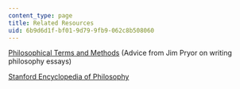 ```yaml
---
content_type: page
title: Related Resources
uid: 6b9d6d1f-bf01-9d79-9fb9-062c8b508060
---
```


[Philosophical Terms and Methods](http://www.jimpryor.net/teaching/vocab/argument.html) (Advice from Jim Pryor on writing philosophy essays)

[Stanford Encyclopedia of Philosophy](http://plato.stanford.edu/)